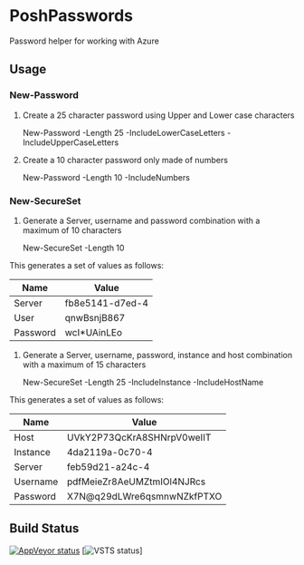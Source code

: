 # PoshPasswords
Password helper for working with Azure

## Usage

### New-Password
1. Create a 25 character password using Upper and Lower case characters

    New-Password -Length 25 -IncludeLowerCaseLetters -IncludeUpperCaseLetters

1. Create a 10 character password only made of numbers

    New-Password -Length 10 -IncludeNumbers
    
### New-SecureSet    
1. Generate a Server, username and password combination with a maximum of 10 characters

    New-SecureSet -Length 10
  
This generates a set of values as follows:

|Name|Value|
|-|-|
|Server|fb8e5141-d7ed-4|
|User|qnwBsnjB867|
|Password|wcI*UAinLEo|

1. Generate a Server, username, password, instance and host combination with a maximum of 15 characters
 
     New-SecureSet -Length 25 -IncludeInstance -IncludeHostName

This generates a set of values as follows:


|Name|Value|
|-|-|
|Host|UVkY2P73QcKrA8SHNrpV0weIIT|
|Instance|4da2119a-0c70-4|
|Server|feb59d21-a24c-4|
|Username|pdfMeieZr8AeUMZtmIOl4NJRcs|
|Password|X7N@q29dLWre6qsmnwNZkfPTXO|
    
## Build Status
[![AppVeyor status](https://ci.appveyor.com/api/projects/status/8tlrgfy9fbdji20e/branch/master?svg=true)](https://ci.appveyor.com/project/almmechanics/poshpasswords/branch/master) [![VSTS status](https://almmechanics.visualstudio.com/_apis/public/build/definitions/0a813601-24f8-412a-8e8a-15aad4c0d629/15/badge)]

